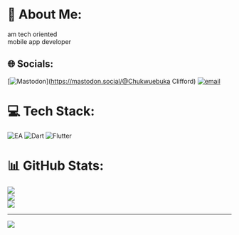 # 💫 About Me:
am tech oriented<br>mobile app developer<br>


## 🌐 Socials:
[![Mastodon](https://img.shields.io/badge/-MASTODON-%232B90D9?logo=mastodon&logoColor=white)](https://mastodon.social/@Chukwuebuka Clifford) [![email](https://img.shields.io/badge/Email-D14836?logo=gmail&logoColor=white)](mailto:uwaeleclifford@gmail.com) 

# 💻 Tech Stack:
![EA](https://img.shields.io/badge/ea-%23000000.svg?style=for-the-badge&logo=ea&logoColor=white) ![Dart](https://img.shields.io/badge/dart-%230175C2.svg?style=for-the-badge&logo=dart&logoColor=white) ![Flutter](https://img.shields.io/badge/Flutter-%2302569B.svg?style=for-the-badge&logo=Flutter&logoColor=white)
# 📊 GitHub Stats:
![](https://github-readme-stats.vercel.app/api?username=Blizio&theme=dark&hide_border=false&include_all_commits=false&count_private=false)<br/>
![](https://nirzak-streak-stats.vercel.app/?user=Blizio&theme=dark&hide_border=false)<br/>
![](https://github-readme-stats.vercel.app/api/top-langs/?username=Blizio&theme=dark&hide_border=false&include_all_commits=false&count_private=false&layout=compact)

---
[![](https://visitcount.itsvg.in/api?id=Blizio&icon=0&color=0)](https://visitcount.itsvg.in)

<!-- Proudly created with GPRM ( https://gprm.itsvg.in ) -->

